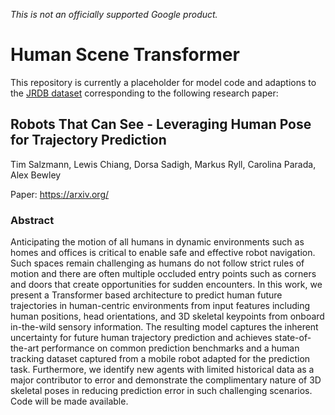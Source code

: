 *This is not an officially supported Google product.*

# Human Scene Transformer

This repository is currently a placeholder for model code and adaptions to the [JRDB dataset](https://jrdb.erc.monash.edu/) corresponding to the following research paper:

## Robots That Can See - Leveraging Human Pose for Trajectory Prediction

Tim Salzmann, Lewis Chiang, Dorsa Sadigh, Markus Ryll, Carolina Parada, Alex Bewley

Paper: https://arxiv.org/

### Abstract

Anticipating the motion of all humans in dynamic environments such as homes and offices is critical to enable safe and effective robot navigation.
Such spaces remain challenging as humans do not follow strict rules of motion and there are often multiple occluded entry points such as corners and doors that create opportunities for sudden encounters.
In this work, we present a Transformer based architecture to predict human future trajectories in human-centric environments from input features including human positions, head orientations, and 3D skeletal keypoints from onboard in-the-wild sensory information. The resulting model captures the inherent uncertainty for future human trajectory prediction and achieves state-of-the-art performance on common prediction benchmarks and a human tracking dataset captured from a mobile robot adapted for the prediction task.
Furthermore, we identify new agents with limited historical data as a major contributor to error and demonstrate the complimentary nature of 3D skeletal poses in reducing prediction error in such challenging scenarios. Code will be made available.
